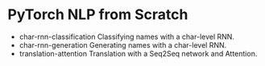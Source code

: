 # PyTorch NLP from Scratch
- char-rnn-classification
    Classifying names with a char-level RNN.
- char-rnn-generation
    Generating names with a char-level RNN.
- translation-attention
    Translation with a Seq2Seq network and Attention.

